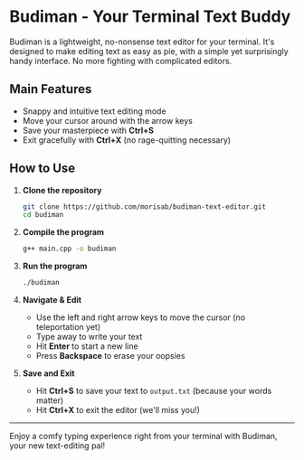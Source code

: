 # Budiman - Your Terminal Text Buddy

Budiman is a lightweight, no-nonsense text editor for your terminal. It's designed to make editing text as easy as pie, with a simple yet surprisingly handy interface. No more fighting with complicated editors.

## Main Features

- Snappy and intuitive text editing mode
- Move your cursor around with the arrow keys
- Save your masterpiece with **Ctrl+S**
- Exit gracefully with **Ctrl+X** (no rage-quitting necessary)

## How to Use

1. **Clone the repository**
   ```bash
   git clone https://github.com/morisab/budiman-text-editor.git
   cd budiman
   ```
2. **Compile the program**

   ```bash
   g++ main.cpp -o budiman
   ```

3. **Run the program**

   ```bash
   ./budiman
   ```

4. **Navigate & Edit**

   - Use the left and right arrow keys to move the cursor (no teleportation yet)
   - Type away to write your text
   - Hit **Enter** to start a new line
   - Press **Backspace** to erase your oopsies

5. **Save and Exit**

   - Hit **Ctrl+S** to save your text to `output.txt` (because your words matter)
   - Hit **Ctrl+X** to exit the editor (we'll miss you!)

---

Enjoy a comfy typing experience right from your terminal with Budiman, your new text-editing pal!
